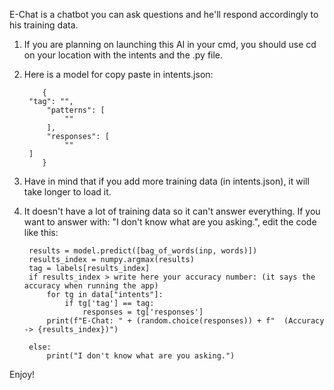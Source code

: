 E-Chat is a chatbot you can ask questions and he'll respond accordingly to his training data.

1. If you are planning on launching this AI in your cmd, you should use cd on your location with the intents and the .py file.
2. Here is a model for copy paste in intents.json:

           {       
	    "tag": "",
            "patterns": [
                ""
            ],
            "responses": [
                ""
	    ]
           }
	   
	   
       
3. Have in mind that if you add more training data (in intents.json), it will take longer to load it.
4. It doesn't have a lot of training data so it can't answer everything. If you want to answer with: "I don't know what are you asking.", edit the code like this:

        results = model.predict([bag_of_words(inp, words)])
        results_index = numpy.argmax(results)
        tag = labels[results_index]
        if results_index > write here your accuracy number: (it says the accuracy when running the app)
            for tg in data["intents"]:
                if tg['tag'] == tag:
                    responses = tg['responses']
            print(f"E-Chat: " + (random.choice(responses)) + f"  (Accuracy -> {results_index})")
            
        else: 
            print("I don't know what are you asking.")

Enjoy!
